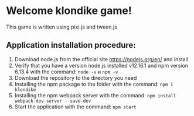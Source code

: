 # Welcome klondike game! #

This game is written using pixi.js and tween.js

## Application installation procedure:
1. Download node.js from the official site https://nodejs.org/en/ and install
2. Verify that you have a version node.js installed v12.16.1 and npm version 6.13.4 with the command: ```node -v``` и ```npm -v```
3. Download the repository to the directory you need
4. Installing the npm package to the folder with the command: ```npm i klondike```
5. Installing the npm webpack server with the command:  ```npm install webpack-dev-server --save-dev```
6. Start the application with the command: ```npm start```
